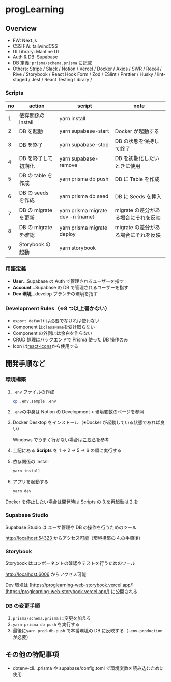 # progLearning

## Overview

- FW: Next.js
- CSS FW: tailwindCSS
- UI Library: Mantine UI
- Auth & DB: Supabase
- DB 定義: `prisma/schema.prisma` に記載
- Others: Stripe / Slack / Notion / Vercel / Docker / Axios / SWR / ~~Recoil~~ / Rive /
  Storybook / React Hook Form / Zod / ESlint / Prettier / Husky / lint-staged / Jest / React Testing Library /

### Scripts

| no  | action               | script                            | note                                 |
| --- | -------------------- | --------------------------------- | ------------------------------------ |
| 1   | 依存関係の install   | yarn install                      |                                      |
| 2   | DB を起動            | yarn supabase-start               | Docker が起動する                    |
| 3   | DB を終了            | yarn supabase-stop                | DB の状態を保持して終了              |
| 4   | DB を終了して初期化  | yarn supabase-remove              | DB を初期化したいときに使用          |
| 5   | DB の table を作成   | yarn prisma db push               | DB に Table を作成                   |
| 6   | DB の seeds を作成   | yarn prisma db seed               | DB に Seeds を挿入                   |
| 7   | DB の migrate を更新 | yarn prisma migrate dev -n {name} | migrate の差分がある場合にそれを反映 |
| 8   | DB の migrate を確認 | yarn prisma migrate deploy        | migrate の差分がある場合にそれを反映 |
| 9   | Storybook の起動     | yarn storybook                    |                                      |

### 用語定義

- **User**...Supabase の Auth で管理されるユーザーを指す
- **Account**...Supabase の DB で管理されるユーザーを指す
- **Dev 環境**...develop ブランチの環境を指す

### Development Rules（※8 つ以上書かない）

- `export default` は必要でなければ使わない
- Component は`className`を受け取らない
- Component の外側には余白を作らない
- CRUD 処理はバックエンドで Prisma 使った DB 操作のみ
- Icon は[react-icons](https://react-icons.github.io/react-icons)から使用する

## 開発手順など

### 環境構築

1. `.env` ファイルの作成

   ```sh
   cp .env.sample .env
   ```

2. `.env`の中身は Notion の Development > 環境変数のページを参照
3. Docker Desktop をインストール（※Docker が起動している状態であれば良い）

   Windows でうまく行かない場合は[こちら](https://www.notion.so/nobco/Windows-Docker-Desktop-bbf9906bb7eb4076ba792f1510a97d2c?pvs=4)を参考

4. 上記にある **Scripts** を 1 -> 2 -> 5 -> 6 の順に実行する
5. 依存関係の install

   ```sh
   yarn install
   ```

6. アプリを起動する

   ```sh
   yarn dev
   ```

Docker を停止したい場合は開発時は Scripts の 3.を再起動は 2.を

### Supabase Studio

Supabase Studio は ユーザ管理や DB の操作を行うためのツール

[http://localhost:54323](http://localhost:54323) からアクセス可能（環境構築の 4.の手順後）

### Storybook

Storybook はコンポーネントの確認やテストを行うためのツール

[http://localhost:6006](http://localhost:6006) からアクセス可能

Dev 環境は [https://proglearning-web-storybook.vercel.app/](https://proglearning-web-storybook.vercel.app/) に公開される

### DB の変更手順

1. `prisma/schema.prisma` に変更を加える
2. `yarn prisma db push` を実行する
3. 最後に`yarn prod-db-push` で本番環境の DB に反映する（`.env.production` が必要）
<!-- 3. `yarn prisma migrate dev -n {name}` を実行する -->

## その他の特記事項

- dotenv-cli...prisma や supabase/config.toml で環境変数を読み込むために使用
